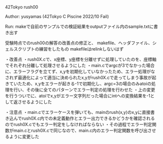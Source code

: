 42Tokyo rush00

Author:
    yusyamas (42Tokyo C Piscine 2022/10 Fail)

Run:
    makeで自前のサンプルでの検証結果をoutputファイル内のsample.txtに書き出す

受験時点でのrush00の解答の改善点の修正と、
makefile、ヘッダファイル、シェルスクリプトの練習をしたもの
makefileはrelinkしないはず

・改善点
    ・rush0X.cで、x座標、y座標を分離せずに処理していたのを、座標軸でそれぞれ分離して処理させるようにした
    ・main.cでargcが3でなかった場合に、エラーフラグを立てず、x,yを初期化していなかったため、エラー処理がなされず最適化によって適当に決められたx,yがrush0X.cで走ってしまう事故が起きていたため、x,yをエラーが起きる-1で初期化し、argc=3の場合のみatoiの処理を行い、その後に全てのパターンでエラー判定の処理を行わせた
    ・上の変更を行うついでに、atoiでx,yがエラー文字列だった場合にintへの変換結果を-1として返させるようにした

・注意点
    ・main.cでエラーケースを弾いても、mainのrush(x,y)のx,yに直接書き込んでrush0X.c内での未定義動作とエラー出力できるかどうかを確認されるのでrush0X.cでもエラー判定をしなければならない
    ・その過程でエラー判定関数がmain.cとrush0X.cで同じなので、main.c内のエラー判定関数を呼び出させるように変更した

